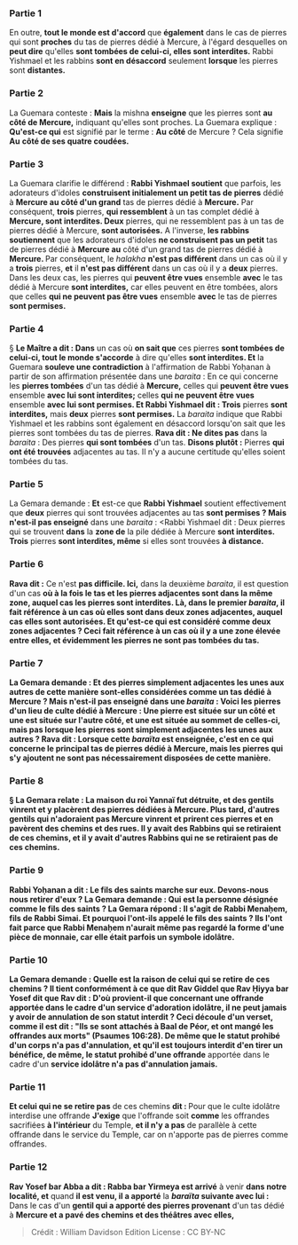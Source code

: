 
### Partie 1
En outre, <b>tout le monde est d'accord</b> que <b>également</b> dans le cas de pierres qui sont <b>proches</b> du tas de pierres dédié à Mercure, à l'égard desquelles</b> on <b>peut dire</b> qu'elles <b>sont tombées de celui-ci, elles sont interdites.</b> Rabbi Yishmael et les rabbins <b>sont en désaccord</b> seulement <b>lorsque</b> les pierres sont <b>distantes.</b>

### Partie 2
La Guemara conteste : <b>Mais</b> la mishna <b>enseigne</b> que les pierres sont <b>au</b> <b>côté de Mercure,</b> indiquant qu'elles sont proches. La Guemara explique : <b>Qu'est-ce qui</b> est signifié par le terme : <b>Au</b> <b>côté</b> de Mercure ? Cela signifie <b>Au</b> <b>côté de ses quatre coudées.</b>

### Partie 3
La Guemara clarifie le différend : <b>Rabbi Yishmael soutient</b> que parfois, les adorateurs d'idoles <b>construisent initialement un petit tas de pierres</b> dédié à <b>Mercure au</b> <b>côté d'un grand</b> tas de pierres dédié à <b>Mercure.</b> Par conséquent, <b>trois</b> pierres, <b>qui ressemblent</b> à un tas complet dédié à <b>Mercure, sont interdites. Deux</b> pierres, qui ne ressemblent pas à un tas de pierres dédié à Mercure, <b>sont autorisées.</b> A l'inverse, <b>les rabbins soutiennent</b> que les adorateurs d'idoles <b>ne construisent pas un petit</b> tas de pierres dédié à <b>Mercure au</b> côté d'un grand</b> tas de pierres dédié à <b>Mercure. </b> Par conséquent, le <i>halakha</i> <b>n'est pas différent</b> dans un cas où il y a <b>trois</b> pierres, <b>et</b> il <b>n'est pas différent</b> dans un cas où il y a <b>deux</b> pierres. Dans les deux cas, les pierres qui <b>peuvent être vues</b> ensemble <b>avec</b> le tas dédié à Mercure <b>sont interdites,</b> car elles peuvent en être tombées, alors que celles <b>qui ne peuvent pas être vues</b> ensemble <b>avec</b> le tas de pierres <b>sont permises.</b>

### Partie 4
§ <b>Le Maître a dit : Dans</b> un cas où <b>on sait que</b> ces pierres <b>sont tombées de celui-ci, tout le monde s'accorde</b> à dire qu'elles <b>sont interdites. Et</b> la Guemara <b>souleve une contradiction</b> à l'affirmation de Rabbi Yoḥanan à partir de son affirmation présentée dans une <i>baraita</i> : En ce qui concerne les <b>pierres tombées</b> d'un tas dédié à <b>Mercure,</b> celles qui <b>peuvent être vues</b> ensemble <b>avec lui sont interdites;</b> celles <b>qui ne peuvent être vues</b> ensemble <b>avec lui sont permises. Et Rabbi Yishmael dit : Trois</b> pierres <b>sont interdites,</b> mais <b>deux</b> pierres <b>sont permises.</b> La <i>baraita</i> indique que Rabbi Yishmael et les rabbins sont également en désaccord lorsqu'on sait que les pierres sont tombées du tas de pierres. <b>Rava dit : Ne dites pas</b> dans la <i>baraita</i> : Des pierres <b>qui sont tombées</b> d'un tas. <b>Disons plutôt :</b> Pierres <b>qui ont été trouvées</b> adjacentes au tas. Il n'y a aucune certitude qu'elles soient tombées du tas.

### Partie 5
La Gemara demande : <b>Et</b> est-ce que <b>Rabbi Yishmael</b> soutient effectivement</b> que <b>deux</b> pierres qui sont trouvées adjacentes au tas <b>sont permises ? Mais n'est-il pas enseigné</b> dans une <i>baraita</i> : <Rabbi Yishmael dit : Deux</b> pierres qui se trouvent <b>dans</b> la <b>zone de</b> la pile dédiée à Mercure <b>sont interdites. Trois</b> pierres <b>sont interdites, même</b> si elles sont trouvées <b>à distance.</b>

### Partie 6
<b>Rava dit :</b> Ce n'est <b>pas difficile. Ici,</b> dans la deuxième <i>baraita</i>, il est question d'un cas <b>où à la fois le tas et les pierres adjacentes <b>sont dans la même zone,</b> auquel cas les pierres sont interdites. <b>Là,</b> dans le premier <i>baraita</i>, il fait référence à un cas <b>où</b> elles <b>sont dans deux</b> <b>zones adjacentes,</b> auquel cas elles sont autorisées. <b>Et qu'est-ce qui est considéré</b> comme deux zones adjacentes ? Ceci fait référence à un cas <b>où il y a une zone élevée</b> <b>entre elles,</b> et évidemment les pierres ne sont pas tombées du tas.

### Partie 7
La Gemara demande : <b>Et des pierres</b> simplement adjacentes les unes aux autres <b>de cette manière</b> sont-elles considérées comme un tas dédié à <b>Mercure ? Mais n'est-il pas enseigné</b> dans une <i>baraita</i> : <b>Voici</b> les <b>pierres d'un lieu de</b> culte dédié à <b>Mercure : Une</b> pierre est située <b>sur</b> un <b>côté et une</b> est située <b>sur</b> l'autre <b>côté, et une</b> est située <b>au sommet de celles-ci,</b> mais pas lorsque les pierres sont simplement adjacentes les unes aux autres ? <b>Rava dit : Lorsque cette</b> <i>baraïta</i> <b>est enseignée,</b> c'est <b>en ce qui concerne le principal</b> tas de pierres dédié à <b>Mercure,</b> mais les pierres qui s'y ajoutent ne sont pas nécessairement disposées de cette manière.

### Partie 8
§ La Gemara relate : <b>La maison du roi Yannaï fut détruite,</b> et des <b>gentils vinrent</b> et y <b>placèrent</b> des pierres dédiées à <b>Mercure.</b> Plus tard, <b>d'autres gentils qui n'adoraient pas Mercure vinrent</b> et <b>prirent ces</b> pierres <b>et en pavèrent des chemins et des rues. Il</b> y avait des <b>Rabbins qui se retiraient</b> de ces chemins, <b>et il</b> y avait d'autres <b>Rabbins qui ne se retiraient pas</b> de ces chemins.

### Partie 9
<b>Rabbi Yoḥanan a dit : Le fils des saints marche sur eux. Devons-nous nous retirer d'eux ? </b> La Gemara demande : <b>Qui est</b> la personne désignée comme <b>le fils des saints ?</b> La Gemara répond : Il s'agit de <b>Rabbi Menaḥem, fils de Rabbi Simai. Et pourquoi l'ont-ils appelé le fils des saints ? </b> Ils l'ont fait <b>parce que</b> Rabbi Menaḥem <b>n'aurait même pas regardé</b> la <b>forme d'une pièce de monnaie,</b> car elle était parfois un symbole idolâtre.

### Partie 10
La Gemara demande : <b>Quelle est la raison de celui qui se retire</b> de ces chemins ? <b>Il tient conformément à ce que dit Rav Giddel</b> que <b>Rav Ḥiyya bar Yosef dit</b> que <b>Rav dit : D'où</b> provient-il <b>que concernant une offrande</b> apportée dans le cadre d'un <b>service d'adoration idolâtre,</b> il ne peut <b>jamais</b> y avoir de <b>annulation</b> de son statut interdit ? Ceci découle d'un verset, <b>comme il est dit : "Ils se sont attachés à Baal de Péor, et ont mangé les offrandes aux morts"</b> (Psaumes 106:28). <b>De même que</b> le statut prohibé d'un <b>corps n'a pas d'annulation,</b> et qu'il est <b>toujours</b> interdit d'en tirer un bénéfice, <b>de même,</b> le statut prohibé d'une offrande</b> apportée dans le cadre d'un <b>service idolâtre n'a pas d'annulation jamais.</b>

### Partie 11
<b>Et celui qui ne se retire pas</b> de ces chemins <b>dit : </b> Pour que le culte idolâtre interdise une offrande <b>J'exige</b> que l'offrande soit <b>comme</b> les offrandes sacrifiées <b>à l'intérieur</b> du Temple, <b>et il n'y a pas</b> de parallèle à cette offrande dans le service du Temple, car on n'apporte pas de pierres comme offrandes.

### Partie 12
<b>Rav Yosef bar Abba a dit : Rabba bar Yirmeya est arrivé</b> à venir <b>dans notre localité, et</b> quand <b>il est venu, il a apporté</b> la <b><i>baraïta</i> suivante avec lui :</b> Dans le cas d'un <b>gentil qui a apporté des pierres provenant</b> d'un tas dédié à <b>Mercure et a pavé des chemins et des théâtres avec elles,</b>

>Crédit : William Davidson Edition
>License : CC BY-NC